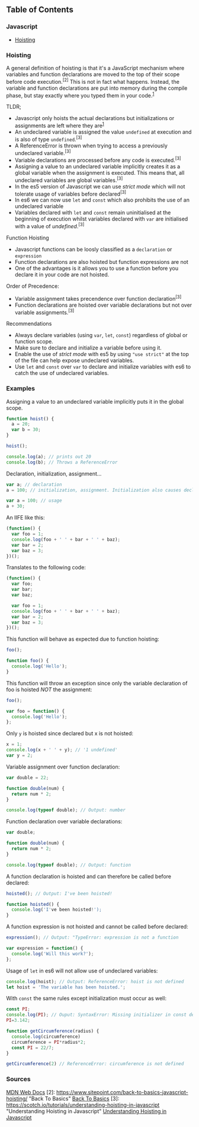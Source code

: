 <!-- @format -->

## Table of Contents

### Javascript

- [Hoisting](#hoisting)

### Hoisting

A general definition of hoisting is that it's a JavaScript mechanism where
variables and function declarations are moved to the top of their scope before
code execution.<sup>[2]</sup> This is not in fact what happens. Instead, the
variable and function declarations are put into memory during the compile phase,
but stay exactly where you typed them in your code.<sup>[1]</sup>

TLDR;

- Javascript only hoists the actual declarations but initializations or
  assignments are left where they are<sup>[1]</sup>
- An undeclared variable is assigned the value `undefined` at execution and is
  also of type `undefined`.<sup>[3]</sup>
- A ReferenceError is thrown when trying to access a previously undeclared
  variable.<sup>[3]</sup>
- Variable declarations are processed before any code is executed.<sup>[3]</sup>
- Assigning a value to an undeclared variable implicitly creates it as a global
  variable when the assignment is executed. This means that, all undeclared
  variables are global variables.<sup>[3]</sup>
- In the es5 version of Javascript we can use _strict mode_ which will not
  tolerate usage of variables before declared<sup>[3]</sup>
- In es6 we can now use `let` and `const` which also prohibits the use of an
  undeclared variable
- Variables declared with `let` and `const` remain uninitialised at the
  beginning of execution whilst variables declared with `var` are initialised
  with a value of _undefined_.<sup>[3]</sup>

Function Hoisting

- Javascript functions can be loosly classified as a `declaration` or
  `expression`
- Function declarations are also hoisted but function expressions are not
- One of the advantages is it allows you to use a function before you declare it
  in your code are not hoisted.

Order of Precedence:

- Variable assignment takes precendence over function declaration<sup>[3]</sup>
- Function declarations are hoisted over variable declarations but not over
  variable assignments.<sup>[3]</sup>

Recommendations

- Always declare variables (using `var`, `let`, `const`) regardless of global or
  function scope.
- Make sure to declare and initialize a variable before using it.
- Enable the use of _strict mode_ with es5 by using `"use strict"` at the top of
  the file can help expose undeclared variables.
- Use `let` and `const` over `var` to declare and initialize variables with es6
  to catch the use of undeclared variables.

### Examples

Assigning a value to an undeclared variable implicitly puts it in the global
scope.

```javascript
function hoist() {
  a = 20;
  var b = 30;
}

hoist();

console.log(a); // prints out 20
console.log(b); // Throws a ReferenceError
```

Declaration, initialization, assignment...

```javascript
var a; // declaration
a = 100; // initialization, assignment. Initialization also causes declaration (if not already declared), variables are available.

var a = 100; // usage
a + 30;
```

An IIFE like this:

```javascript
(function() {
  var foo = 1;
  console.log(foo + ' ' + bar + ' ' + baz);
  var bar = 2;
  var baz = 3;
})();
```

Translates to the following code:

```javascript
(function() {
  var foo;
  var bar;
  var baz;

  var foo = 1;
  console.log(foo + ' ' + bar + ' ' + baz);
  var bar = 2;
  var baz = 3;
})();
```

This function will behave as expected due to function hoisting:

```javascript
foo();

function foo() {
  console.log('Hello');
}
```

This function will throw an exception since only the variable declaration of foo
is hoisted _NOT_ the assignment:

```javascript
foo();

var foo = function() {
  console.log('Hello');
};
```

Only `y` is hoisted since declared but x is not hoisted:

```javascript
x = 1;
console.log(x + ' ' + y); // '1 undefined'
var y = 2;
```

Variable assignment over function declaration:

```javascript
var double = 22;

function double(num) {
  return num * 2;
}

console.log(typeof double); // Output: number
```

Function declaration over variable declarations:

```javascript
var double;

function double(num) {
  return num * 2;
}

console.log(typeof double); // Output: function
```

A function declaration is hoisted and can therefore be called before declared:

```javascript
hoisted(); // Output: I've been hoisted!

function hoisted() {
  console.log('I've been hoisted!');
}
```

A function expression is not hoisted and cannot be called before declared:

```javascript
expression(); // Output: "TypeError: expression is not a function

var expression = function() {
  console.log('Will this work?');
};
```

Usage of `let` in es6 will not allow use of undeclared variables:

```javascript
console.log(hoist); // Output: ReferenceError: hoist is not defined
let hoist = 'The variable has been hoisted.';
```

With `const` the same rules except initialization must occur as well:

```javascript
const PI;
console.log(PI); // Ouput: SyntaxError: Missing initializer in const declaration
PI=3.142;

function getCircumference(radius) {
  console.log(circumference)
  circumference = PI*radius*2;
  const PI = 22/7;
}

getCircumference(2) // ReferenceError: circumference is not defined
```

### Sources

[1]: https://developer.mozilla.org/en-US/docs/Glossary/Hoisting 'MDN Web Docs'

[MDN Web Docs](https://developer.mozilla.org/en-US/docs/Glossary/Hoisting) [2]:
https://www.sitepoint.com/back-to-basics-javascript-hoisting/ "Back To Basics"
[Back To Basics](https://www.sitepoint.com/back-to-basics-javascript-hoisting/)
[3]: https://scotch.io/tutorials/understanding-hoisting-in-javascript
"Understanding Hoisting in Javascript"
[Understanding Hoisting in Javascript](https://scotch.io/tutorials/understanding-hoisting-in-javascript)
